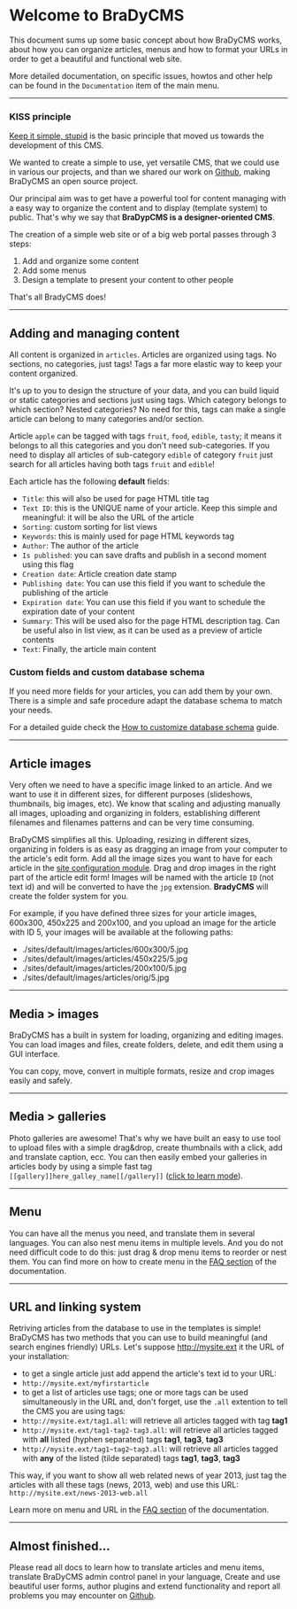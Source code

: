 # Welcome to BraDyCMS

This document sums up some basic concept about how BraDyCMS works, about how you can organize articles, menus and how to format your URLs in order to get a beautiful and functional web site.

More detailed documentation, on specific issues, howtos and other help can be found in the `Documentation` item of the main menu.

---

### KISS principle
[Keep it simple, stupid](http://en.wikipedia.org/wiki/KISS_principle) is the basic principle that moved us towards the development of this CMS.

We wanted to create a simple to use, yet versatile CMS, that we could use in various our projects, and than we shared our work on [Github](https://github.com/jbogdani/BraDyCMS/), making BraDyCMS an open source project.

Our principal aim was to get have a powerful tool for content managing with a easy way to organize the content and to display (template system) to public. That's why we say that **BraDypCMS is a designer-oriented CMS**.

The creation of a simple web site or of a big web portal passes through 3 steps:

1. Add and organize some content
2. Add some menus
3. Design a template to present your content to other people


<p class="lead">That's all BradyCMS does!</p>

---

## Adding and managing content

All content is organized in `articles`. Articles are organized using tags. No sections, no categories, just tags! Tags a far more elastic way to keep your content organized.

It's up to you to design the structure of your data, and you can build liquid or static categories and sections just using tags. Which category belongs to which section? Nested categories? No need for this, tags can make a single article can belong to many categories and/or section.

Article `apple` can be tagged with tags `fruit`, `food`, `edible`, `tasty`; it means it belongs to all this categories and you don't need sub-categories. If you need to display all articles of sub-category `edible` of category `fruit` just search for all articles having both tags `fruit` and `edible`!

Each article has the following **default** fields:

- `Title`: this will also be used for page HTML title tag
- `Text ID`: this is the UNIQUE name of your article. Keep this simple and meaningful: it will be also the URL of the article
- `Sorting`: custom sorting for list views
- `Keywords`: this is mainly used for page HTML keywords tag
- `Author`: The author of the article
- `Is published`: you can save drafts and publish in a second moment using this flag
- `Creation date`: Article creation date stamp
- `Publishing date`: You can use this field if you want to schedule the publishing of the article
- `Expiration date`: You can use this field if you want to schedule the expiration date of your content
- `Summary`: This will be used also for the page HTML description tag. Can be useful also in list view, as it can be used as a preview of article contents
- `Text`: Finally, the article main content

### Custom fields and custom database schema

If you need more fields for your articles, you can add them by your own. There is a simple and safe procedure adapt the database schema to match your needs.

For a detailed guide check the [How to customize database schema](#docs/read/customfields) guide.

---

## Article images

Very often we need to have a specific image linked to an article. And we want to use it in different sizes, for different purposes (slideshows, thumbnails, big images, etc). We know that scaling and adjusting manually all images, uploading and organizing in folders, establishing different filenames and filenames patterns and  can be very time consuming.

BraDyCMS simplifies all this. Uploading, resizing in different sizes, organizing in folders is as easy as dragging an image from your computer to the article's edit form. Add all the image sizes you want to have for each article in the [site configuration module](#cfg/edit). Drag and drop images in the right part of the article edit form! Images will be named with the article `ID` (not text id) and will be converted to have the `jpg` extension. **BradyCMS** will create the folder system for you.

For example, if you have defined three sizes for your article images, 600x300, 450x225 and 200x100, and you upload an image for the article with ID 5, your images will be available at the following paths:
- ./sites/default/images/articles/600x300/5.jpg
- ./sites/default/images/articles/450x225/5.jpg
- ./sites/default/images/articles/200x100/5.jpg
- ./sites/default/images/articles/orig/5.jpg    

---
    
## Media > images

BraDyCMS has a built in system for loading, organizing and editing images. You can load images and files, create folders, delete, and edit them using a GUI interface.

You can copy, move, convert in multiple formats, resize and crop images easily and safely.
    
--- 
## Media > galleries

Photo galleries are awesome! That's why we have built an easy to use tool to upload files with a simple drag&drop, create thumbnails with a click, add and translate caption, ecc. You can then easily embed your galleries in articles body by using a simple fast tag `[[gallery]]here_galley_name[[/gallery]]` ([click to learn mode](#docs/read/faq)).
    
---

## Menu

You can have all the menus you need, and translate them in several languages. You can also nest menu items in multiple levels. And you do not need difficult code to do this: just drag & drop menu items to reorder or nest them. You can find more on how to create menu in the [FAQ section](#docs/read/faq) of the documentation.

---

## URL and linking system

Retriving articles from the database to use in the templates is simple! BraDyCMS has two methods that you can use to build meaningful (and search engines friendly) URLs. Let's suppose http://mysite.ext it the URL of your installation:

- to get a single article just add append the article's text id to your URL:
 - `http://mysite.ext/myfirstarticle`
- to get a list of articles use tags; one or more tags can be used simultaneously in the URL and, don't forget, use the `.all` extention to tell the CMS you are using tags:
 - `http://mysite.ext/tag1.all`: will retrieve all articles tagged with tag **tag1**
 - `http://mysite.ext/tag1-tag2-tag3.all`: will retrieve all articles tagged with **all** listed (hyphen separated) tags **tag1**, **tag3**, **tag3**
 - `http://mysite.ext/tag1~tag2~tag3.all`: will retrieve all articles tagged with **any** of the listed (tilde separated) tags **tag1**, **tag3**, **tag3**
    
This way, if you want to show all web related news of year 2013, just tag the articles with all these tags (news, 2013, web) and use this URL: `http://mysite.ext/news-2013-web.all`

Learn more on menu and URL in the [FAQ section](#docs/read/faq) of the documentation.
    
- - -

## Almost finished...

Please read all docs to learn how to translate articles and menu items, translate BraDyCMS admin control panel in your language, Create and use beautiful user forms, author plugins and extend functionality and report all problems you may encounter on [Github](https://github.com/jbogdani/BraDyCMS/issues).

